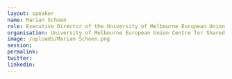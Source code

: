 ```yaml
---
layout: speaker
name: Marian Schoen
role: Executive Director of the University of Melbourne European Union Centre for Shared Complex Challenges
organisation: University of Melbourne European Union Centre for Shared Complex Challenges
image: /uploads/Marian Schoen.png
session:
permalink:
twitter:
linkedin:
---
```



